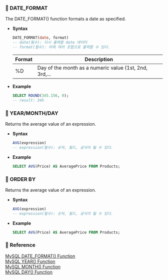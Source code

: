 ### 🥯 DATE_FORMAT
The DATE_FORMAT() function formats a date as specified.<br>
  - **Syntax**
    ```SQL
    DATE_FORMAT(date, format)
    -- date(필수): 다시 출력할 date 데이터
    -- format(필수): 아래 여러 조합으로 출력할 수 있다.
    ```
    |Format|Description|
    |---|---|
    |%D|Day of the month as a numeric value (1st, 2nd, 3rd,...|
  - **Example**
    ```SQL
    SELECT ROUND(345.156, 0);
    -- result: 345
    ```
### 🌮 YEAR/MONTH/DAY
Returns the average value of an expression.<br>
  - **Syntax**
    ```SQL
    AVG(expression)
    -- expression(필수): 숫자, 필드, 공식이 될 수 있다.
    ```
  - **Example**
    ```SQL
    SELECT AVG(Price) AS AveragePrice FROM Products;
    ```
### 🥨 ORDER BY
Returns the average value of an expression.<br>
  - **Syntax**
    ```SQL
    AVG(expression)
    -- expression(필수): 숫자, 필드, 공식이 될 수 있다.
    ```
  - **Example**
    ```SQL
    SELECT AVG(Price) AS AveragePrice FROM Products;
    ```

### 🍕 Reference
[MySQL DATE_FORMAT() Function](https://www.w3schools.com/sql/func_mysql_date_format.asp) <br>
[MySQL YEAR() Function](https://www.w3schools.com/sql/func_mysql_year.asp)<br>
[MySQL MONTH() Function](https://www.w3schools.com/sql/func_mysql_month.asp)<br>
[MySQL DAY() Function](https://www.w3schools.com/sql/func_mysql_day.asp)<br>
